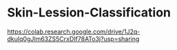 # Skin-Lession-Classification
https://colab.research.google.com/drive/1J2q-dkuIq0gJlm63ZS5CrxDIf78ATo3j?usp=sharing
